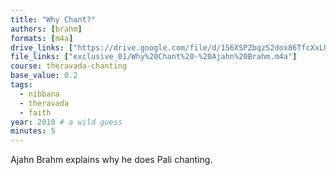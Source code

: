 ```yaml
---
title: "Why Chant?"
authors: [brahm]
formats: [m4a]
drive_links: ["https://drive.google.com/file/d/1S6XSPZbqzS2dox86TfcXxLUh5EwWDtUM/view?usp=drivesdk"]
file_links: ["exclusive_01/Why%20Chant%20-%20Ajahn%20Brahm.m4a"]
course: theravada-chanting
base_value: 0.2
tags:
  - nibbana
  - theravada
  - faith
year: 2010 # a wild guess
minutes: 5
---
```


Ajahn Brahm explains why he does Pali chanting.
